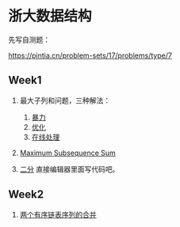 # 浙大数据结构

先写自测题：

https://pintia.cn/problem-sets/17/problems/type/7

## Week1

1. 最大子列和问题，三种解法：
   1. [暴力](week1/num1-0.cpp)
   2. [优化](week1/num1-1.cpp)
   3. [在线处理](week1/num1-2.cpp)

2. [Maximum Subsequence Sum](week1/num1.cpp)

3. [二分](week1/num2.cpp) 直接编辑器里面写代码吧。

## Week2

1. [两个有序链表序列的合并]()
